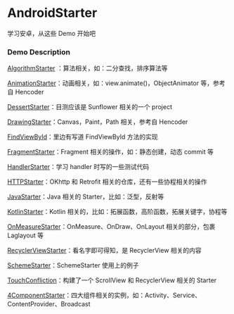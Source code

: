 # AndroidStarter
学习安卓，从这些 Demo 开始吧

### Demo Description

[AlgorithmStarter](AlgorithmStarter) ：算法相关，如：二分查找，排序算法等

[AnimationStarter](AnimationStarter)：动画相关，如：view.animate()，ObjectAnimator 等，参考自 Hencoder

[DessertStarter](DessertStarter)：目测应该是 Sunflower 相关的一个 project

[DrawingStarter](DrawingStarter)：Canvas，Paint，Path 相关，参考自 Hencoder

[FindViewById](FindViewById)：里边有写道 FindViewById 方法的实现

[FragmentStarter](FragmentStarter)：Fragment 相关的操作，如：静态创建，动态 commit 等

[HandlerStarter](HandlerStarter)：学习 handler 时写的一些测试代码

[HTTPStarter](HTTPStarter)：OKhttp 和 Retrofit 相关的仓库，还有一些协程相关的操作

[JavaStarter](JavaStarter)：Java 相关的 Starter，比如：泛型，反射等

[KotlinStarter](KotlinStarter)：Kotlin 相关的，比如：拓展函数，高阶函数，拓展关键字，协程等

[OnMeasureStarter](OnMeasureStarter)：OnMeasure、OnDraw、OnLayout 相关的部分，包裹 Laglayout 等

[RecyclerViewStarter](RecyclerViewStarter)：看名字即可得知，是 RecyclerView 相关的内容

[SchemeStarter](SchemeStarter)：SchemeStarter 使用上的例子

[TouchConfliction](TouchConfliction)：构建了一个 ScrollView 和 RecyclerView 相关的 Starter

[4ComponentStarter](4ComponentStarter)：四大组件相关的实例，如：Activity、Service、ContentProvider、Broadcast



